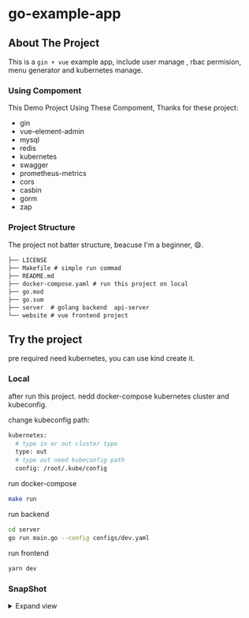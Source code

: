 # go-example-app

<!-- PROJECT SHIELDS -->


<!-- ABOUT THE PROJECT -->
## About The Project

This is a `gin + vue`  example app, include user manage , rbac permision, 
menu generator and kubernetes manage. 

### Using Compoment

This Demo Project Using These Compoment, Thanks for these project: 

- gin
- vue-element-admin
- mysql
- redis
- kubernetes
- swagger
- prometheus-metrics
- cors
- casbin
- gorm
- zap

### Project Structure

The project not batter structure, beacuse I'm a beginner, 😄.

```
├── LICENSE
├── Makefile # simple run commad
├── README.md 
├── docker-compose.yaml # run this project on local
├── go.mod
├── go.sum
├── server  # golang backend  api-server
└── website # vue frontend project
```

## Try the project

pre required need kubernetes, you can use kind create it.

### Local

after run this project. nedd docker-compose kubernetes cluster and kubeconfig.


change kubeconfig path:

```bash
kubernetes:
  # type in or out cluster type
  type: out
  # type out need kubeconfig path
  config: /root/.kube/config
```

run docker-compose

```bash
make run
```

run backend 

```bash
cd server
go run main.go --config configs/dev.yaml
```

run frontend

```bash
yarn dev
```

### SnapShot

<details>
<summary>Expand view</summary>
    <pre>
        <code>.
        <img src="./img/menu.png" width="900" height="900" /><br/><br/>
        <img src="./img/role.png" width="900" height="900" /><br/><br/>
        <img src="./img/namespace.png" width="900" height="900" /><br/><br/>
        <img src="./img/deployment.png" width="900" height="900" /><br/><br/>
        <img src="./img/swagger.png" width="900" height="900" /><br/><br/>
        </code>
    </pre>
</details>


